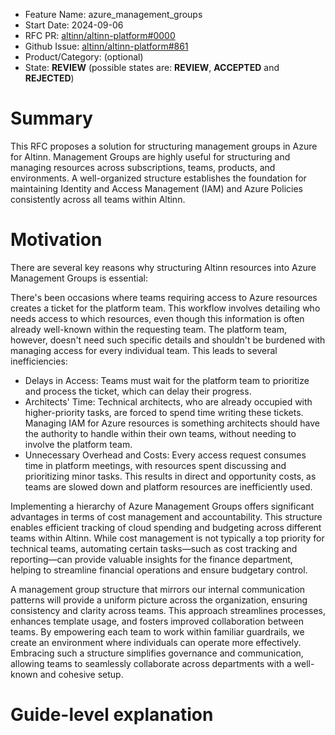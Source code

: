 - Feature Name: azure_management_groups
- Start Date: 2024-09-06
- RFC PR: [altinn/altinn-platform#0000](https://github.com/altinn/altinn-platform/pull/0000)
- Github Issue: [altinn/altinn-platform#861](https://github.com/Altinn/altinn-platform/issues/861)
- Product/Category: (optional)
- State: **REVIEW** (possible states are: **REVIEW**, **ACCEPTED** and **REJECTED**)

# Summary
[summary]: #summary

This RFC proposes a solution for structuring management groups in Azure for Altinn. Management Groups are highly useful for structuring and managing resources across subscriptions, teams, products, and environments. A well-organized structure establishes the foundation for maintaining Identity and Access Management (IAM) and Azure Policies consistently across all teams within Altinn.

# Motivation
[motivation]: #motivation

There are several key reasons why structuring Altinn resources into Azure Management Groups is essential:

There's been occasions where teams requiring access to Azure resources creates a ticket for the platform team. This workflow involves detailing who needs access to which resources, even though this information is often already well-known within the requesting team. The platform team, however, doesn't need such specific details and shouldn't be burdened with managing access for every individual team. This leads to several inefficiencies:

* Delays in Access: Teams must wait for the platform team to prioritize and process the ticket, which can delay their progress.
* Architects' Time: Technical architects, who are already occupied with higher-priority tasks, are forced to spend time writing these tickets. Managing IAM for Azure resources is something architects should have the authority to handle within their own teams, without needing to involve the platform team.
* Unnecessary Overhead and Costs: Every access request consumes time in platform meetings, with resources spent discussing and prioritizing minor tasks. This results in direct and opportunity costs, as teams are slowed down and platform resources are inefficiently used.

Implementing a hierarchy of Azure Management Groups offers significant advantages in terms of cost management and accountability. This structure enables efficient tracking of cloud spending and budgeting across different teams within Altinn. While cost management is not typically a top priority for technical teams, automating certain tasks—such as cost tracking and reporting—can provide valuable insights for the finance department, helping to streamline financial operations and ensure budgetary control.

A management group structure that mirrors our internal communication patterns will provide a uniform picture across the organization, ensuring consistency and clarity across teams. This approach streamlines processes, enhances template usage, and fosters improved collaboration between teams. By empowering each team to work within familiar guardrails, we create an environment where individuals can operate more effectively. Embracing such a structure simplifies governance and communication, allowing teams to seamlessly collaborate across departments with a well-known and cohesive setup.

# Guide-level explanation
[guide-level-explanation]: #guide-level-explanation